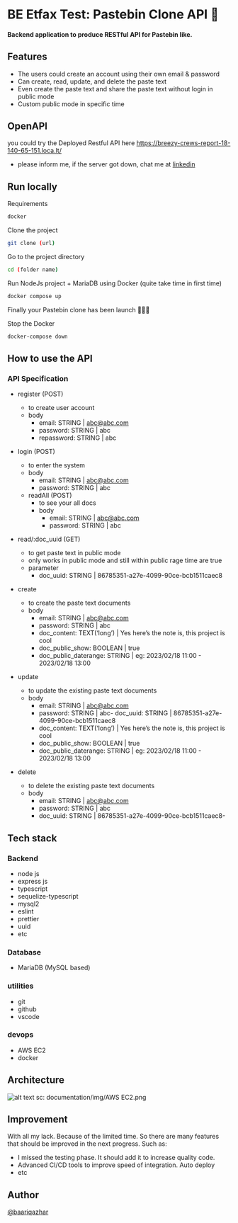 # BE Etfax Test: Pastebin Clone API 📝

#### Backend application to produce RESTful API for Pastebin like.



## Features
- The users could create an account using their own email & password
- Can create, read, update, and delete the paste text
- Even create the paste text and share the paste text without login in public mode
- Custom public mode in specific time





## OpenAPI
you could try the Deployed Restful API here https://breezy-crews-report-18-140-65-151.loca.lt/
* please inform me, if the server got down, chat me at [linkedin](https://www.linkedin.com/in/baariq-azhar/)  




## Run locally
Requirements
```bash 
docker
```

Clone the project
```bash 
git clone (url)
```

Go to the project directory
```bash
cd (folder name)
```

Run NodeJs project + MariaDB using Docker (quite take time in first time)
```bash
docker compose up
```

Finally your Pastebin clone has been launch 🚀🚀🚀

Stop the Docker
```bash
docker-compose down
```





## How to use the API
### API Specification

- register (POST)
    - to create user account
    - body
        - email: STRING | abc@abc.com
        - password: STRING | abc
        - repassword: STRING | abc

- login (POST)
    - to enter the system
    - body
        - email: STRING | abc@abc.com
        - password: STRING | abc
    - readAll (POST)
        - to see your all docs
        - body
            - email: STRING | abc@abc.com
            - password: STRING | abc

- read/:doc_uuid (GET)
    - to get paste text in public mode
    - only works in public mode and still within public rage time are true
    - parameter
        - doc_uuid: STRING | 86785351-a27e-4099-90ce-bcb1511caec8        

- create
    - to create the paste text documents
    - body
        - email: STRING | abc@abc.com
        - password: STRING | abc
        - doc_content: TEXT(‘long’) | Yes here’s the note is, this project is cool
        - doc_public_show: BOOLEAN | true
        - doc_public_daterange: STRING | eg: 2023/02/18 11:00 - 2023/02/18 13:00        


- update
    - to update the existing paste text documents
    - body
        - email: STRING | abc@abc.com
        - password: STRING | abc- doc_uuid: STRING | 86785351-a27e-4099-90ce-bcb1511caec8
        - doc_content: TEXT(‘long’) | Yes here’s the note is, this project is cool
        - doc_public_show: BOOLEAN | true
        - doc_public_daterange: STRING | eg: 2023/02/18 11:00 - 2023/02/18 13:00
    
- delete
    - to delete the existing paste text documents
    - body
        - email: STRING | abc@abc.com
        - password: STRING | abc
        - doc_uuid: STRING | 86785351-a27e-4099-90ce-bcb1511caec8- 















## Tech stack

### Backend

- node js 
- express js
- typescript
- sequelize-typescript
- mysql2
- eslint
- prettier
- uuid
- etc


### Database

- MariaDB (MySQL based)


### utilities
- git
- github
- vscode

### devops
- AWS EC2
- docker







## Architecture

![alt text](https://github.com/BaariqAzhar/be-etfax-test/blob/master/documentation/img/AWS%20EC2.png?raw=true)
sc: documentation/img/AWS EC2.png






## Improvement

With all my lack. Because of the limited time. So there are many features that should be improved in the next progress. Such as:
- I missed the testing phase. It should add it to increase quality code.
- Advanced CI/CD tools to improve speed of integration. Auto deploy
- etc





## Author
[@baariqazhar](https://github.com/BaariqAzhar)

